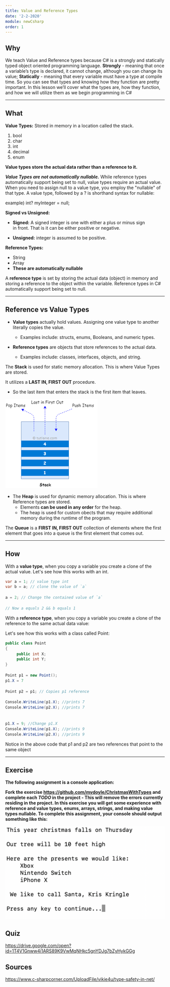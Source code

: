 ```yaml
---
title: Value and Reference Types
date: '2-2-2020'
module: newCsharp
order: 1
---
```


## Why

We teach Value and Reference types because C# is a strongly and statically typed object oriented programming language.  **Strongly** - meaning that once a variable’s type is declared, it cannot change, although you can change its value; **Statically** - meaning that every variable must have a type at compile time.  So you can see that types and knowing how they function are pretty important.  In this lesson we’ll cover what the types are, how they function, and how we will utilize them as we begin programming in C#

---

## What

**Value Types:**
Stored in memory in a location called the stack.

1. bool
2. char
3. int
4. decimal
5. enum

**Value types store the actual data rather than a reference to it.**

***Value Types are not automatically nullable.***  While reference types automatically support being set to null, value types require an actual value. When you need to assign null to a value type, you employ the "nullable" of that type. A value type, followed by a ? is shorthand syntax for nullable:

example) int? myInteger = null;

**Signed vs Unsigned:**

* **Signed:** A signed integer is one with either a plus or minus sign  
in front. That is it can be either positive or negative.

* **Unsigned:** integer is assumed to be positive.

**Reference Types:**

* String
* Array
* **These are automatically nullable**

A **reference type** is set by storing the actual data (object) in memory and storing a reference to the object within the variable. Reference types in C# automatically support being set to null.

---

## Reference vs Value Types

* **Value types** actually hold values. Assigning one value type to another literally copies the value.

  * Examples include: structs, enums, Booleans, and numeric types.

* **Reference types** are objects that store references to the actual data.  

  * Examples include: classes, interfaces, objects, and string.

The **Stack** is used for static memory allocation.  This is where Value Types are stored.

It utilizes a **LAST IN, FIRST OUT** procedure.

* So the last item that enters the stack is the first item that leaves.

![Stack](../images/valueReferenceEx0.png "Stack")

* The **Heap** is used for dynamic memory allocation.  This is where Reference types are stored.
  * Elements **can be used in any order** for the heap.
  * The heap is used for custom obects that may require additional memory during the runtime of the program.

The **Queue** is a **FIRST IN, FIRST OUT** collection of elements where the first element that goes into a queue is the first element that comes out.

---

## How

With a **value type**, when you copy a variable you create a clone of the actual value.
Let's see how this works with an int.

```csharp
var a = 1; // value type int
var b = a; // clone the value of `a`

a = 2; // Change the contained value of `a`

// Now a equals 2 && b equals 1

```

With a **reference type**, when you copy a variable you create a clone of the reference to the same actual data value:

Let's see how this works with a class called Point:

```csharp
public class Point
{
     public int X;
     public int Y;
}

Point p1 = new Point();
p1.X = 7

Point p2 = p1; // Copies p1 reference

Console.WriteLine(p1.X); //prints 7
Console.WriteLine(p2.X); //prints 7


p1.X = 9; //Change p1.X
Console.WriteLine(p1.X); //prints 9
Console.WriteLine(p2.X); //prints 9
```

Notice in the above code that p1 and p2 are two references that point to the same object

---

## Exercise

**The following assignment is a console application:**

**Fork the exercise <https://github.com/mvdoyle/ChristmasWithTypes>  and complete each ***TODO*** in the project - This will remove the errors currently residing in the project.  In this exercise you will get some experience with reference and value types, enums, arrays, strings, and making value types nullable.  To complete this assignment, your console should output something like this:**

![Output](../images/valueReferenceEx1.png "Output")

## Quiz

<https://drive.google.com/open?id=1T4V1Gnww4i1ARS89K9VwMqNHkc5gnYDJg7bZyHykGGg>

## Sources

<https://www.c-sharpcorner.com/UploadFile/vikie4u/type-safety-in-net/>
